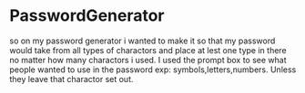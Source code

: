 # PasswordGenerator
so on my password generator i wanted to make it so that my password would take from all types of charactors and place at lest one type in there no matter how many charactors i used.
I used the prompt box to see what people wanted to use in the password exp: symbols,letters,numbers. Unless they leave that charactor set out.
